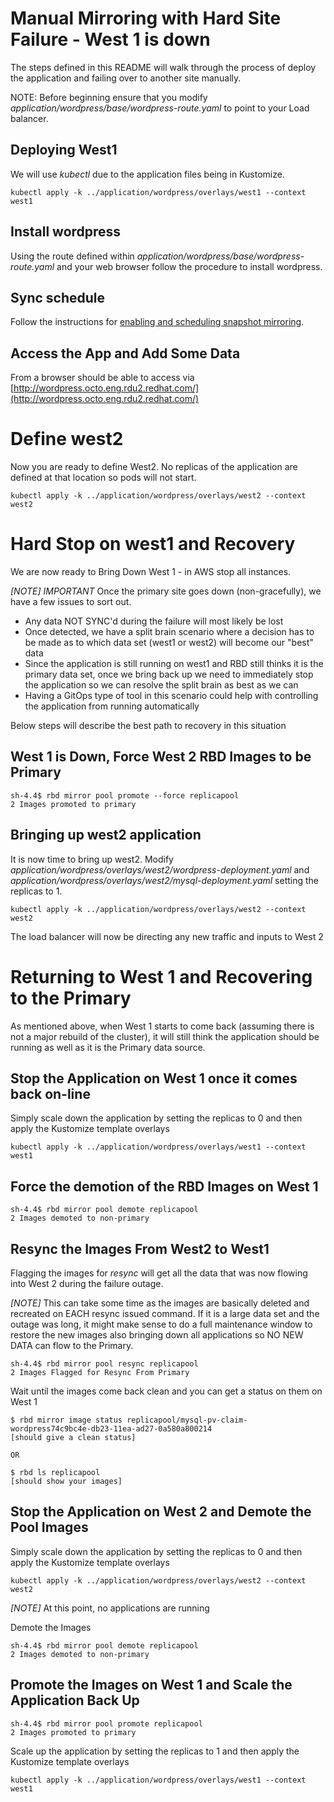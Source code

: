 # Manual Mirroring with Hard Site Failure - West 1 is down
The steps defined in this README will walk through the process of deploy the application and failing over to another site manually.

NOTE: Before beginning ensure that you modify *application/wordpress/base/wordpress-route.yaml* to point to your Load balancer.

## Deploying West1
We will use *kubectl* due to the application files being in Kustomize.

```
kubectl apply -k ../application/wordpress/overlays/west1 --context west1
```

## Install wordpress
Using the route defined within *application/wordpress/base/wordpress-route.yaml* and your web browser follow the procedure to install wordpress.

## Sync schedule
Follow the instructions for [enabling and scheduling snapshot mirroring](../storage-schedule.md).

## Access the App and Add Some Data
From a browser should be able to access via [http://wordpress.octo.eng.rdu2.redhat.com/](http://wordpress.octo.eng.rdu2.redhat.com/)



# Define west2
Now you are ready to define West2. No replicas of the application are defined at that location so pods will not start.

```
kubectl apply -k ../application/wordpress/overlays/west2 --context west2
```

# Hard Stop on west1 and Recovery
We are now ready to Bring Down West 1 - in AWS stop all instances.

*[NOTE]* *IMPORTANT*
Once the primary site goes down (non-gracefully), we have a few issues to sort out.
- Any data NOT SYNC'd during the failure will most likely be lost
- Once detected, we have a split brain scenario where a decision has to be made as to which data set (west1 or west2) will become our "best" data
- Since the application is still running on west1 and RBD still thinks it is the primary data set, once we bring back up we need to immediately stop the application so we can resolve the split brain as best as we can
- Having a GitOps type of tool in this scenario could help with controlling the application from running automatically

Below steps will describe the best path to recovery in this situation

## West 1 is Down, Force West 2 RBD Images to be Primary

```
sh-4.4$ rbd mirror pool promote --force replicapool
2 Images promoted to primary
```

## Bringing up west2 application
It is now time to bring up west2. Modify *application/wordpress/overlays/west2/wordpress-deployment.yaml* and *application/wordpress/overlays/west2/mysql-deployment.yaml* setting the replicas to 1.

```
kubectl apply -k ../application/wordpress/overlays/west2 --context west2
```
The load balancer will now be directing any new traffic and inputs to West 2

# Returning to West 1 and Recovering to the Primary
As mentioned above, when West 1 starts to come back (assuming there is not a major rebuild of the cluster), it will still think the application should be running
as well as it is the Primary data source.

## Stop the Application on West 1 once it comes back on-line
Simply scale down the application by setting the replicas to 0 and then apply the Kustomize template overlays

```
kubectl apply -k ../application/wordpress/overlays/west1 --context west1
```

## Force the demotion of the RBD Images on West 1
```
sh-4.4$ rbd mirror pool demote replicapool
2 Images demoted to non-primary
```

## Resync the Images From West2 to West1
Flagging the images for *resync* will get all the data that was now flowing into West 2 during the failure outage.

*[NOTE]* This can take some time as the images are basically deleted and recreated on EACH resync issued command.
         If it is a large data set and the outage was long, it might make sense to do a full maintenance window to restore the new images
         also bringing down all applications so NO NEW DATA can flow to the Primary.

```
sh-4.4$ rbd mirror pool resync replicapool
2 Images Flagged for Resync From Primary
```
Wait until the images come back clean and you can get a status on them on West 1

```
$ rbd mirror image status replicapool/mysql-pv-claim-wordpress74c9bc4e-db23-11ea-ad27-0a580a800214
[should give a clean status]

OR

$ rbd ls replicapool
[should show your images]
```

## Stop the Application on West 2 and Demote the Pool Images
Simply scale down the application by setting the replicas to 0 and then apply the Kustomize template overlays

```
kubectl apply -k ../application/wordpress/overlays/west2 --context west2
```

*[NOTE]* At this point, no applications are running

Demote the Images

```
sh-4.4$ rbd mirror pool demote replicapool
2 Images demoted to non-primary
```

## Promote the Images on West 1 and Scale the Application Back Up

```
sh-4.4$ rbd mirror pool promote replicapool
2 Images promoted to primary
```

Scale up the application by setting the replicas to 1 and then apply the Kustomize template overlays

```
kubectl apply -k ../application/wordpress/overlays/west1 --context west1
```
